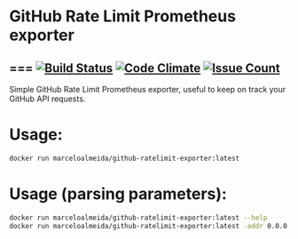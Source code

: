 # GitHub Rate Limit Prometheus exporter
===
[![Build Status](https://travis-ci.org/marcelosousaalmeida/github-ratelimit-exporter.svg?branch=master)](https://travis-ci.org/marcelosousaalmeida/github-ratelimit-exporter)
[![Code Climate](https://codeclimate.com/github/marcelosousaalmeida/github-ratelimit-exporter/badges/gpa.svg)](https://codeclimate.com/github/marcelosousaalmeida/github-ratelimit-exporter)
[![Issue Count](https://codeclimate.com/github/marcelosousaalmeida/github-ratelimit-exporter/badges/issue_count.svg)](https://codeclimate.com/github/marcelosousaalmeida/github-ratelimit-exporter)
---

Simple GitHub Rate Limit Prometheus exporter, useful to keep on track your GitHub API requests.

# Usage:
```sh
docker run marceloalmeida/github-ratelimit-exporter:latest
```

# Usage (parsing parameters):
```sh
docker run marceloalmeida/github-ratelimit-exporter:latest --help
docker run marceloalmeida/github-ratelimit-exporter:latest -addr 0.0.0.0:8080
```

